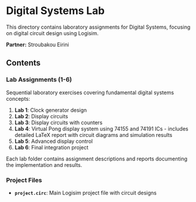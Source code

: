 # Digital Systems Lab

This directory contains laboratory assignments for Digital Systems, focusing on digital circuit design using Logisim.

**Partner:** Stroubakou Eirini

## Contents

### Lab Assignments (1-6)

Sequential laboratory exercises covering fundamental digital systems concepts:

1. **Lab 1**: Clock generator design
2. **Lab 2**: Display circuits
3. **Lab 3**: Display circuits with counters
4. **Lab 4**: Virtual Pong display system using 74155 and 74191 ICs - includes detailed LaTeX report with circuit diagrams and simulation results
5. **Lab 5**: Advanced display control
6. **Lab 6**: Final integration project

Each lab folder contains assignment descriptions and reports documenting the implementation and results.

### Project Files

- **`project.circ`**: Main Logisim project file with circuit designs
